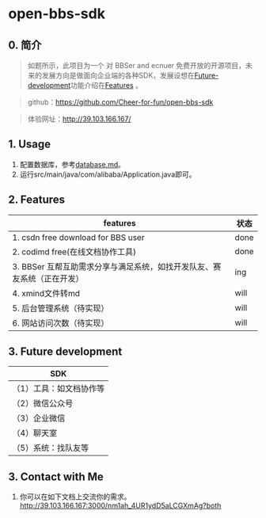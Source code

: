 # open-bbs-sdk

## 0. 简介

> 如题所示，此项目为一个 对 BBSer and ecnuer 免费开放的开源项目，未来的发展方向是做面向企业端的各种SDK，发展设想在[Future-development](https://github.com/ModestYjx/open-bbs-sdk#3-future-development)功能介绍在[Features](https://github.com/ModestYjx/open-bbs-sdk#2-feature)
。

> github：https://github.com/Cheer-for-fun/open-bbs-sdk

> 体验网址：http://39.103.166.167/

## 1. Usage

1. 配置数据库，参考[database.md](./doc/database.md)。
2. 运行src/main/java/com/alibaba/Application.java即可。

## 2. Features

| features                                                     | 状态 |
| ------------------------------------------------------------ | ---- |
| 1. csdn free download for BBS user                           | done |
| 2. codimd free(在线文档协作工具)                             | done |
| 3. BBSer 互帮互助需求分享与满足系统，如找开发队友、赛友系统（正在开发） | ing  |
| 4. xmind文件转md                                             | will |
| 5. 后台管理系统（待实现）                                    | will |
| 6. 网站访问次数（待实现）                                    | will |

## 3. Future development

| SDK         |
| ----------------------- |
| （1）工具：如文档协作等 |
| （2）微信公众号         |
| （3）企业微信           |
| （4）聊天室             |
| （5）系统：找队友等     |

## 3. Contact with Me

1. 你可以在如下文档上交流你的需求。http://39.103.166.167:3000/nm1ah_4UR1ydD5aLCGXmAg?both